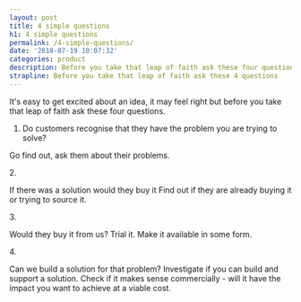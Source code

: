 ```yaml
---
layout: post
title: 4 simple questions
h1: 4 simple questions
permalink: /4-simple-questions/
date: '2018-07-19 10:07:32'
categories: product
description: Before you take that leap of faith ask these four questions
strapline: Before you take that leap of faith ask these 4 questions
---
```

It's easy to get excited about an idea, it may feel right but before you take that leap of faith ask these four questions.

1. <p><span class="bold">Do customers recognise that they have the problem you are trying to solve?</span>
Go find out, ask them about their problems.</p>
2. <p><span class="bold">If there was a solution would they buy it</span>
Find out if they are already buying it or trying to source it.</p>
3. <p><span class="bold">Would they buy it from us?</span>
Trial it. Make it available in some form.</p>
4. <p><span class="bold">Can we build a solution for that problem?</span> Investigate if you can build and support a solution. Check if it makes sense commercially - will it have the impact you want to achieve at a viable cost.</p>


